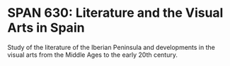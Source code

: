 # SPAN 630: Literature and the Visual Arts in Spain

Study of the literature of the Iberian Peninsula and developments in the visual arts from the Middle Ages to the early 20th century.